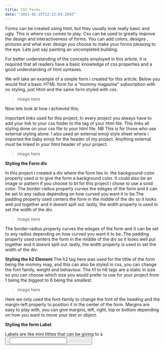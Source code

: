 ```yaml
---
title: CSS Forms
date: "2021-02-25T22:12:03.284Z"
---
```


Forms can be created using html, but they usually look really basic and ugly. This is where css comes to play. Css can be used to greatly improve the design and interactiveness of forms. You can add colors, designs , pictures and what ever design you choose to make your forms pleasing to the eye. Lets just say painting an uncompleted building.

For better understanding of the concepts employed in this article, it is required that all readers have a basic knowledge of css properties and a good understanding of html syntaxes.

We will take an example of a simple form i created for this article;
Below you would find a basic HTML form for a “mommy magazine” subscription with no styling, just Html and the same form styled with css. 



>image here


Now lets look at how i achieved this;

Important links used for this project;
In every project you always have to add your link to your css folder to the <head></head> tag of your html file. This links all styling done on your css file to your html file. NB This is for those who use external styling alone. 
I also used an external emoji style sheet where i imported the baby emoji for the header of my project. Anything external must be linked in your html header of your project.

>image here


<b>Styling the Form div</b>

In this project i created a div where the form lies in. the background-color property used is to give the form a background color. It could also be an image or pattern  if you choose to bt for this project i chose to use a soiid color. The border-radius property curves the edsges of the form and it can be set to any radius depending on how curved you want it to be.The padding property used centers the form in the middle of the div so it looks well put together and it doesnt spill out. lastly, the width property is used to set the width of the div.


>image here


The border-radius property curves the edsges of the form and it can be set to any radius depending on how curved you want it to be..The padding property used centers the form in the middle of the div so it looks well put together and it doesnt spill out. lastly, the width property is used to set the width of the div.


<b>Styling the h2 Element</b>
The h2 tag here was used for the tittle of the form being the mommy mag, and this can also be styled in css, you can change the font family, weight and behaviour. The h1 to h6 tags are a static in size so you can choose which size you would prefer to use for your project from 1 being the biggest to 6 being the smallest. 

>image here


Here we only used the font-family to change the font of the heading and the margin-left property to position it in the center of the form. Margins are easy to play with, you can give margins, left, right, top or bottom depending on how you want to move your text or object.



<b>Styling the form Label </b>

Labels are like mini tittles that can be giving to a <button>, <input>, <meter>, <output>, <progress>, <select>, or <textarea> element.

>image here


Here, we only change the font-family of the label to make it look more user friendly instead of basic.



<b>Styling the form Textbox </b>
>image here


Here we’ve set a fixed width on the form to prevent it stretching too wide, and set a nice colour and background colour.  Finally we’ve set a pretty grey border around the form, set the border to solid, increased the border radius, used the marginand padding property to arrange them to look neatly and used the boxsizing property to set the type of of box the inout box takes.

<b>Styling the Form Button</b>

>image here


Finally we style our input type “submit” so the the form control buttons are aligned right, and adjust the top, left and right margins so that the subscribe button is nicely placed vertically in the form. Then we style the button itself with a fixed width, a purple background and a border-radius of 4px with no visible border. The font color is also set to white and is padding to appear in the center of the button.

So lets take a look at the end result again,

>image here




